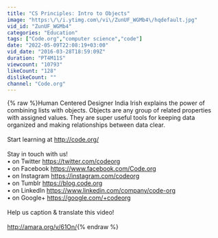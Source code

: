 ```yaml
---
title: "CS Principles: Intro to Objects"
image: "https:\/\/i.ytimg.com\/vi\/ZunUF_WGMb4\/hqdefault.jpg"
vid_id: "ZunUF_WGMb4"
categories: "Education"
tags: ["Code.org","computer science","code"]
date: "2022-05-09T22:08:19+03:00"
vid_date: "2016-03-28T18:59:09Z"
duration: "PT4M11S"
viewcount: "10793"
likeCount: "128"
dislikeCount: ""
channel: "Code.org"
---
```

{% raw %}Human Centered Designer India Irish explains the power of combining lists with objects. Objects are any group of related properties with assigned values. They are super useful tools for keeping data organized and making relationships between data clear.<br /><br />Start learning at <a rel="nofollow" target="blank" href="http://code.org/">http://code.org/</a> <br /><br />Stay in touch with us!<br />• on Twitter <a rel="nofollow" target="blank" href="https://twitter.com/codeorg">https://twitter.com/codeorg</a><br />• on Facebook <a rel="nofollow" target="blank" href="https://www.facebook.com/Code.org">https://www.facebook.com/Code.org</a><br />• on Instagram <a rel="nofollow" target="blank" href="https://instagram.com/codeorg">https://instagram.com/codeorg</a><br />• on Tumblr <a rel="nofollow" target="blank" href="https://blog.code.org">https://blog.code.org</a> <br />• on LinkedIn <a rel="nofollow" target="blank" href="https://www.linkedin.com/company/code-org">https://www.linkedin.com/company/code-org</a><br />• on Google+ <a rel="nofollow" target="blank" href="https://google.com/+codeorg">https://google.com/+codeorg</a><br /><br />Help us caption &amp; translate this video!<br /><br /><a rel="nofollow" target="blank" href="http://amara.org/v/61On/">http://amara.org/v/61On/</a>{% endraw %}
